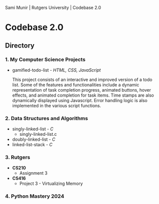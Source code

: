 Sami Munir | Rutgers University | Codebase 2.0
# Codebase 2.0
## Directory
### 1. My Computer Science Projects
* gamified-todo-list - *HTML, CSS, JavaScript*

    This project consists of an interactive and improved version of a todo list. Some of the features and functionalities include a dynamic representation of task completion progress, animated buttons, hover effects, and animated completion for task items. Time stamps are also dynamically displayed using Javascript. Error handling logic is also implemented in the various script functions.
### 2. Data Structures and Algorithms
* singly-linked-list - *C*
    * singly-linked-list.c
* doubly-linked-list - *C*
* linked-list-stack - *C*
### 3. Rutgers
* __CS210__
    * Assignment 3
* __CS416__
    * Project 3 - Virtualizing Memory
### 4. Python Mastery 2024
